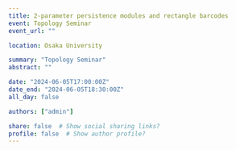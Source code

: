 ```yaml
---
title: 2-parameter persistence modules and rectangle barcodes
event: Topology Seminar
event_url: ""

location: Osaka University

summary: "Topology Seminar"
abstract: ""

date: "2024-06-05T17:00:00Z"
date_end: "2024-06-05T18:30:00Z"
all_day: false

authors: ["admin"]

share: false  # Show social sharing links?
profile: false  # Show author profile?
---
```

